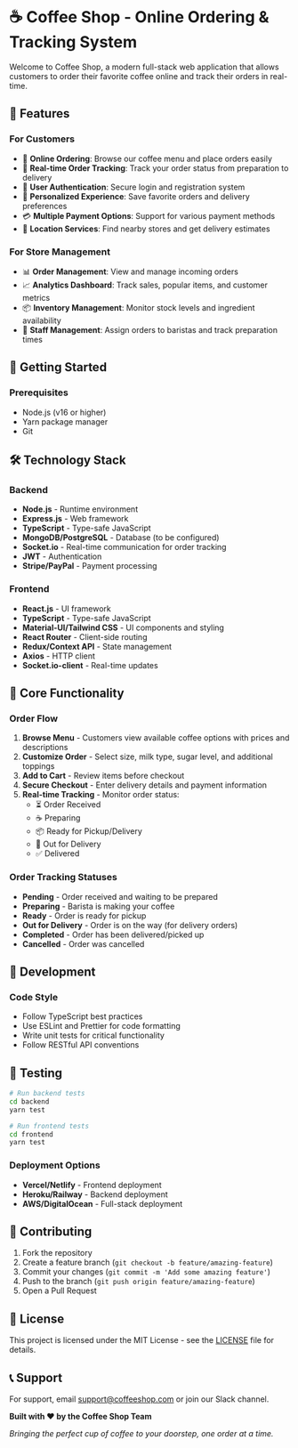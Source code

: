 # ☕ Coffee Shop - Online Ordering & Tracking System

Welcome to Coffee Shop, a modern full-stack web application that allows customers to order their favorite coffee online and track their orders in real-time.

## 🌟 Features

### For Customers
- 🛒 **Online Ordering**: Browse our coffee menu and place orders easily
- 📱 **Real-time Order Tracking**: Track your order status from preparation to delivery
- 👤 **User Authentication**: Secure login and registration system
- 🎯 **Personalized Experience**: Save favorite orders and delivery preferences
- 💳 **Multiple Payment Options**: Support for various payment methods
- 📍 **Location Services**: Find nearby stores and get delivery estimates

### For Store Management
- 📊 **Order Management**: View and manage incoming orders
- 📈 **Analytics Dashboard**: Track sales, popular items, and customer metrics
- 📦 **Inventory Management**: Monitor stock levels and ingredient availability
- 👥 **Staff Management**: Assign orders to baristas and track preparation times


## 🚀 Getting Started

### Prerequisites
- Node.js (v16 or higher)
- Yarn package manager
- Git


## 🛠️ Technology Stack

### Backend
- **Node.js** - Runtime environment
- **Express.js** - Web framework
- **TypeScript** - Type-safe JavaScript
- **MongoDB/PostgreSQL** - Database (to be configured)
- **Socket.io** - Real-time communication for order tracking
- **JWT** - Authentication
- **Stripe/PayPal** - Payment processing

### Frontend
- **React.js** - UI framework
- **TypeScript** - Type-safe JavaScript
- **Material-UI/Tailwind CSS** - UI components and styling
- **React Router** - Client-side routing
- **Redux/Context API** - State management
- **Axios** - HTTP client
- **Socket.io-client** - Real-time updates

## 📱 Core Functionality

### Order Flow
1. **Browse Menu** - Customers view available coffee options with prices and descriptions
2. **Customize Order** - Select size, milk type, sugar level, and additional toppings
3. **Add to Cart** - Review items before checkout
4. **Secure Checkout** - Enter delivery details and payment information
5. **Real-time Tracking** - Monitor order status:
   - ⏳ Order Received
   - ☕ Preparing
   - 📦 Ready for Pickup/Delivery
   - 🚚 Out for Delivery
   - ✅ Delivered

### Order Tracking Statuses
- **Pending** - Order received and waiting to be prepared
- **Preparing** - Barista is making your coffee
- **Ready** - Order is ready for pickup
- **Out for Delivery** - Order is on the way (for delivery orders)
- **Completed** - Order has been delivered/picked up
- **Cancelled** - Order was cancelled

## 🔧 Development

### Code Style
- Follow TypeScript best practices
- Use ESLint and Prettier for code formatting
- Write unit tests for critical functionality
- Follow RESTful API conventions


## 🧪 Testing

```bash
# Run backend tests
cd backend
yarn test

# Run frontend tests
cd frontend
yarn test
```


### Deployment Options
- **Vercel/Netlify** - Frontend deployment
- **Heroku/Railway** - Backend deployment
- **AWS/DigitalOcean** - Full-stack deployment

## 🤝 Contributing

1. Fork the repository
2. Create a feature branch (`git checkout -b feature/amazing-feature`)
3. Commit your changes (`git commit -m 'Add some amazing feature'`)
4. Push to the branch (`git push origin feature/amazing-feature`)
5. Open a Pull Request

## 📄 License

This project is licensed under the MIT License - see the [LICENSE](LICENSE) file for details.

## 📞 Support

For support, email support@coffeeshop.com or join our Slack channel.

**Built with ❤️ by the Coffee Shop Team**

*Bringing the perfect cup of coffee to your doorstep, one order at a time.*
